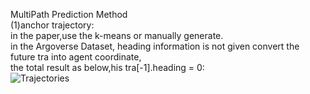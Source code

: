 MultiPath Prediction Method  
(1)anchor trajectory:  
in the paper,use the k-means or manually generate.  
in the Argoverse Dataset, heading information is not given
convert the future tra into agent coordinate,  
the total result as below,his tra[-1].heading = 0:  
![Trajectories](https://github.com/Fengmoon93/MultiPath/images/2.png)
